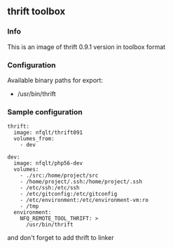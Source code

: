 ## thrift toolbox

### Info
This is an image of thrift 0.9.1 version in toolbox format


### Configuration
Available binary paths for export:

- /usr/bin/thrift


### Sample configuration
```
thrift:
  image: nfqlt/thrift091
  volumes_from:
    - dev

dev:
  image: nfqlt/php56-dev
  volumes:
    - ./src:/home/project/src
    - /home/project/.ssh:/home/project/.ssh
    - /etc/ssh:/etc/ssh
    - /etc/gitconfig:/etc/gitconfig
    - /etc/environment:/etc/environment-vm:ro
    - /tmp
  environment:
    NFQ_REMOTE_TOOL_THRIFT: >
      /usr/bin/thrift
```

and don't forget to add thrift to linker

